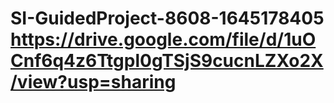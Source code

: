 # SI-GuidedProject-8608-1645178405 https://drive.google.com/file/d/1uOCnf6q4z6Ttgpl0gTSjS9cucnLZXo2X/view?usp=sharing

